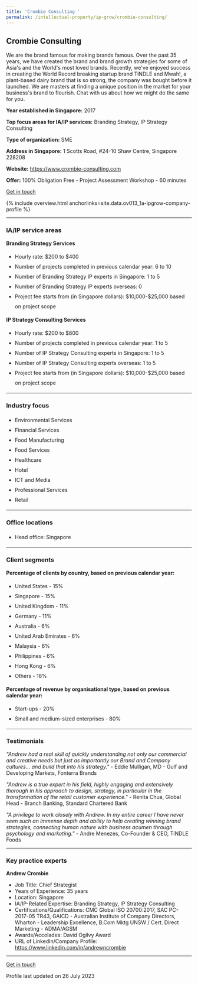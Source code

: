 ```yaml
---
title: 'Crombie Consulting '
permalink: /intellectual-property/ip-grow/crombie-consulting/
---
```


## Crombie Consulting 

We are the brand famous for making brands famous. Over the past 35 years, we have created the brand and brand growth strategies for some of Asia's and the World's most loved brands. Recently, we've enjoyed success in creating the World Record breaking startup brand TiNDLE and Mwah!, a plant-based dairy brand that is so strong, the company was bought before it launched. We are masters at finding a unique position in the market for your business's brand to flourish. Chat with us about how we might do the same for you.

<b>Year established in Singapore:</b> 2017

<b>Top focus areas for IA/IP services:</b> Branding Strategy, IP Strategy Consulting

<b>Type of organization:</b> SME

<b>Address in Singapore:</b> 1 Scotts Road, #24-10 Shaw Centre, Singapore 228208

<b>Website:</b> <a href='https://www.crombie-consulting.com'>https://www.crombie-consulting.com</a>

<b>Offer:</b> 100% Obligation Free - Project Assessment Workshop - 60 minutes

<a class='btn' href='https://form.gov.sg/646ec88fcdcda70012db33e8' target='_blank' rel='noopener'>Get in touch</a>

{% include overview.html anchorlinks=site.data.ov013_1a-ipgrow-company-profile %}

---
<a name='ip-related-service-areas'></a>
### IA/IP service areas

**Branding Strategy Services**

<ul>
<li style='line-height: 27px; margin: 0px 0px !important'>Hourly rate:  $200 to $400</li>
<li style='line-height: 27px; margin: 0px 0px !important'>Number of projects completed in previous calendar year: 6 to 10</li>
<li style='line-height: 27px; margin: 0px 0px !important'>Number of Branding Strategy IP experts in Singapore: 1 to 5</li>
<li style='line-height: 27px; margin: 0px 0px !important'>Number of Branding Strategy IP experts overseas: 0</li>
<li style='line-height: 27px; margin: 0px 0px !important'>Project fee starts from (in Singapore dollars):  $10,000-$25,000 based on project scope</li>
</ul>

**IP Strategy Consulting Services**

<ul>
<li style='line-height: 27px; margin: 0px 0px !important'>Hourly rate:  $200 to $800</li>
<li style='line-height: 27px; margin: 0px 0px !important'>Number of projects completed in previous calendar year: 1 to 5</li>
<li style='line-height: 27px; margin: 0px 0px !important'>Number of IP Strategy Consulting experts in Singapore: 1 to 5</li>
<li style='line-height: 27px; margin: 0px 0px !important'>Number of IP Strategy Consulting experts overseas: 1 to 5</li>
<li style='line-height: 27px; margin: 0px 0px !important'>Project fee starts from (in Singapore dollars):  $10,000-$25,000 based on project scope</li>
</ul>

---
<a name='industry-focus'></a>
### Industry focus

<ul><li style='line-height: 27px; margin: 0px 0px !important'> Environmental Services</li><li style='line-height: 27px; margin: 0px 0px !important'>Financial Services</li><li style='line-height: 27px; margin: 0px 0px !important'>Food Manufacturing</li><li style='line-height: 27px; margin: 0px 0px !important'>Food Services</li><li style='line-height: 27px; margin: 0px 0px !important'>Healthcare</li><li style='line-height: 27px; margin: 0px 0px !important'>Hotel</li><li style='line-height: 27px; margin: 0px 0px !important'>ICT and Media</li><li style='line-height: 27px; margin: 0px 0px !important'>Professional Services</li><li style='line-height: 27px; margin: 0px 0px !important'>Retail</li></ul>

---
<a name='office-locations'></a>
### Office locations

<ul><li style='line-height: 27px; margin: 0px 0px !important'> Head office: Singapore</li></ul>

---
<a name='client-segments'></a>
### Client segments

**Percentage of clients by country, based on previous calendar year:**

<ul><li style='line-height: 27px; margin: 0px 0px !important'> United States - 15%	</li><li style='line-height: 27px; margin: 0px 0px !important'>Singapore - 15%</li><li style='line-height: 27px; margin: 0px 0px !important'>United Kingdom - 11% </li><li style='line-height: 27px; margin: 0px 0px !important'>Germany - 11%</li><li style='line-height: 27px; margin: 0px 0px !important'>Australia - 6%	</li><li style='line-height: 27px; margin: 0px 0px !important'>United Arab Emirates - 6%	</li><li style='line-height: 27px; margin: 0px 0px !important'>Malaysia - 6%</li><li style='line-height: 27px; margin: 0px 0px !important'>Philippines - 6%</li><li style='line-height: 27px; margin: 0px 0px !important'>Hong Kong - 6%</li><li style='line-height: 27px; margin: 0px 0px !important'>Others - 18%</li></ul>

**Percentage of revenue by organisational type, based on previous calendar year:**

<ul><li style='line-height: 27px; margin: 0px 0px !important'> Start-ups - 20%</li><li style='line-height: 27px; margin: 0px 0px !important'>Small and medium-sized enterprises - 80%</li></ul>

---
<a name='testimonials'></a>
### Testimonials

*"Andrew had a real skill of quickly understanding not only our commercial and creative needs but just as importantly our Brand and Company cultures... and build that into his strategy."* - Eddie Mulligan, MD - Gulf and Developing Markets, Fonterra Brands

*"Andrew is a true expert in his field, highly engaging and extensively thorough in his approach to design, strategy, in particular in the transformation of the retail customer experience."* - Renita Chua, Global Head - Branch Banking, Standard Chartered Bank

*"A privilege to work closely with Andrew. In my entire career I have never seen such an immense depth and ability to help creating winning brand strategies, connecting human nature with business acumen through psychology and marketing."* - Andre Menezes, Co-Founder & CEO, TiNDLE Foods



---
<a name='key-practice-experts'></a>
### Key practice experts

**Andrew Crombie**

- Job Title: Chief Strategist
- Years of Experience: 35 years
- Location: Singapore
- IA/IP-Related Expertise: Branding Strategy, IP Strategy Consulting
- Certifications/Qualifications: CMC Global ISO 20700:2017, SAC PC-2017-05 TR43, GAICD - Australian Institute of Company Directors, Wharton - Leadership Excellence, B.Com Mktg  UNSW / Cert. Direct Marketing - ADMA/AGSM
- Awards/Accolades: David Ogilvy Award
- URL of LinkedIn/Company Profile: <a href="https://www.linkedin.com/in/andrewncrombie" target="_blank" rel="noopener">https://www.linkedin.com/in/andrewncrombie</a>

---
<p>
<a class='btn' href='https://form.gov.sg/646ec88fcdcda70012db33e8' target='_blank' rel='noopener'>Get in touch</a>
</p>
Profile last updated on 26 July 2023
